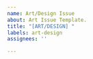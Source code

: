 ```yaml
---
name: Art/Design Issue
about: Art Issue Template.
title: "[ART/DESIGN] "
labels: art-design
assignees: ''

---
```



